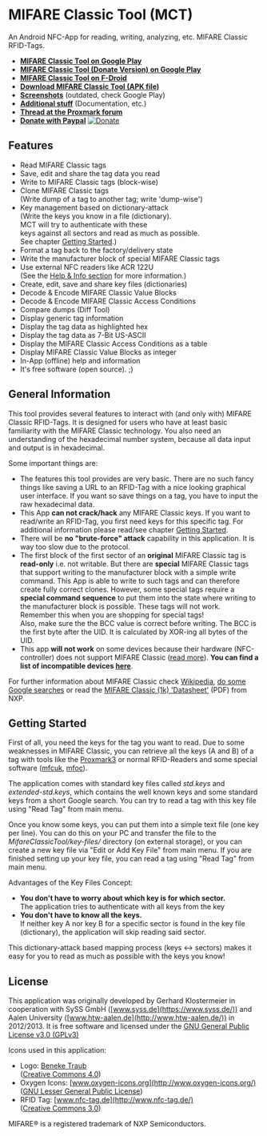 MIFARE Classic Tool (MCT)
=========================

An Android NFC-App for reading, writing, analyzing, etc. MIFARE Classic RFID-Tags.

* **[MIFARE Classic Tool on Google Play](https://play.google.com/store/apps/details?id=de.syss.MifareClassicTool)**
* **[MIFARE Classic Tool (Donate Version) on Google Play](https://play.google.com/store/apps/details?id=de.syss.MifareClassicToolDonate)**
* **[MIFARE Classic Tool on F-Droid](https://f-droid.org/repository/browse/?fdfilter=mifare&fdid=de.syss.MifareClassicTool)**
* **[Download MIFARE Classic Tool (APK file)](http://publications.icaria.de/mct/releases/)**
* **[Screenshots](http://publications.icaria.de/mct/screenshots/)**
  (outdated, check Google Play)
* **[Additional stuff](http://publications.icaria.de/mct/)** (Documentation, etc.)
* **[Thread at the Proxmark forum](http://www.proxmark.org/forum/viewtopic.php?id=1535)**
* **[Donate with Paypal](https://www.paypal.com/cgi-bin/webscr?cmd=_s-xclick&hosted_button_id=24ET8A36XLMNW)** [![Donate](https://www.paypalobjects.com/en_US/i/btn/btn_donate_SM.gif)](https://www.paypal.com/cgi-bin/webscr?cmd=_s-xclick&hosted_button_id=24ET8A36XLMNW)



Features
--------

* Read MIFARE Classic tags
* Save, edit and share the tag data you read
* Write to MIFARE Classic tags (block-wise)
* Clone MIFARE Classic tags  
  (Write dump of a tag to another tag; write 'dump-wise')
* Key management based on dictionary-attack  
  (Write the keys you know in a file (dictionary).  
  MCT will try to authenticate with these  
  keys against all sectors and read as much as possible.  
  See chapter [Getting Started](#getting-started).)
* Format a tag back to the factory/delivery state
* Write the manufacturer block of special MIFARE Classic tags
* Use external NFC readers like ACR 122U  
  (See the [Help & Info section](https://publications.icaria.de/mct/help-and-info/#external_nfc)
  for more information.)
* Create, edit, save and share key files (dictionaries)
* Decode & Encode MIFARE Classic Value Blocks
* Decode & Encode MIFARE Classic Access Conditions
* Compare dumps (Diff Tool)
* Display generic tag information
* Display the tag data as highlighted hex
* Display the tag data as 7-Bit US-ASCII
* Display the MIFARE Classic Access Conditions as a table
* Display MIFARE Classic Value Blocks as integer
* In-App (offline) help and information
* It's free software (open source). ;)



General Information
-------------------

This tool provides several features to interact with (and only with)
MIFARE Classic RFID-Tags. It is designed for users who have at least
basic familiarity with the MIFARE Classic technology.
You also need an understanding of the hexadecimal number system,
because all data input and output is in hexadecimal.

Some important things are:
* The features this tool provides are very basic. There are no such
  fancy things like saving a URL to an RFID-Tag with a nice looking
  graphical user interface. If you want so save things on a tag,
  you have to input the raw hexadecimal data.
* This App **can not crack/hack**
  any MIFARE Classic keys. If you want to read/write an RFID-Tag, you
  first need keys for this specific tag. For additional information
  please read/see chapter [Getting Started](#getting-started).
* There will be **no &quot;brute-force&quot; attack**
  capability in this application. It is way too slow due
  to the protocol.
* The first block of the first sector of an **original**
  MIFARE Classic tag is **read-only** i.e. not writable. But there
  are **special** MIFARE Classic tags that support writing to the
  manufacturer block with a simple write command. This App is able to
  write to such tags and can therefore create fully correct clones.
  However, some special tags require a **special command sequence** to
  put them into the state where writing to the manufacturer block is
  possible. These tags will not work.  
  Remember this when you are shopping for special tags!  
  Also, make sure the the BCC value is correct before writing. The BCC
  is the first byte after the UID. It is calculated by XOR-ing all
  bytes of the UID.
* This app **will not work** on some devices because their hardware
  (NFC-controller) does not support MIFARE Classic
  ([read more](https://github.com/ikarus23/MifareClassicTool/issues/1)).
  **You can find a list of incompatible devices
  [here](https://github.com/ikarus23/MifareClassicTool/blob/master/INCOMPATIBLE_DEVICES.md)**.

For further information about MIFARE Classic check
[Wikipedia](https://en.wikipedia.org/wiki/MIFARE),
[do some Google searches](https://www.google.com/search?q=mifare+classic")
or read the
[MIFARE Classic (1k) 'Datasheet'](http://www.nxp.com/documents/data_sheet/MF1S50YYX.pdf)
(PDF) from NXP.



Getting Started
---------------

First of all, you need the keys for the tag you want to read.
Due to some weaknesses in MIFARE Classic, you can retrieve
all the keys (A and B) of a tag with tools like the
[Proxmark3](http://www.proxmark.org/) or
normal RFID-Readers and some special software
([mfcuk](https://github.com/nfc-tools/mfcuk),
[mfoc](https://github.com/nfc-tools/mfoc)).

The application comes with standard key files called
*std.keys* and *extended-std.keys*, which contains the
well known keys and some standard keys from a short Google search.
You can try to read a tag with this key file using
&quot;Read Tag&quot; from main menu.

Once you know some keys, you can put them into a simple text
file (one key per line). You can do this on your PC and transfer
the file to the *MifareClassicTool/key-files/*
directory (on external storage), or you can create a new key file via
&quot;Edit or Add Key File&quot; from main menu.
If you are finished setting up your key file, you can read a tag
using &quot;Read Tag&quot; from main menu.

Advantages of the Key Files Concept:
* **You don't have to worry about which key is for which sector.**  
  The application tries to authenticate with all keys from the key
* **You don't have to know all the keys.**  
  If neither key A nor key B for a specific sector is found in the
  key file (dictionary), the application will skip reading said
  sector.

This dictionary-attack based mapping process
(keys &lt;-&gt; sectors) makes it easy for you to read as much as
possible with the keys you know!



License
-------

This application was originally developed by
Gerhard Klostermeier in cooperation with SySS GmbH
([www.syss.de](https://www.syss.de/)) and Aalen
University ([www.htw-aalen.de](http://www.htw-aalen.de/)) in 2012/2013.
It is free software and licensed under the
[GNU General Public License v3.0 (GPLv3)](https://www.gnu.org/licenses/gpl-3.0.txt)

Icons used in this application:
* Logo: [Beneke Traub](http://www.beneketraub.com/)  
  ([Creative Commons 4.0](http://creativecommons.org/licenses/by-nc-sa/4.0/))
* Oxygen Icons: [www.oxygen-icons.org](http://www.oxygen-icons.org/)  
  ([GNU Lesser General Public License](http://www.gnu.org/licenses/lgpl.html))
* RFID Tag: [www.nfc-tag.de](http://www.nfc-tag.de/)  
  ([Creative Commons 3.0](http://creativecommons.org/licenses/by/3.0/))

MIFARE® is a registered trademark of NXP Semiconductors.
